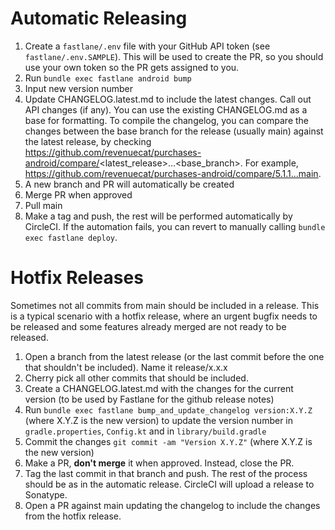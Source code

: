 Automatic Releasing
=========
1. Create a `fastlane/.env` file with your GitHub API token (see `fastlane/.env.SAMPLE`). This will be used to create the PR, so you should use your own token so the PR gets assigned to you.
2. Run `bundle exec fastlane android bump`
 1. Input new version number
 2. Update CHANGELOG.latest.md to include the latest changes. Call out API changes (if any). You can use the existing CHANGELOG.md as a base for formatting. To compile the changelog, you can compare the changes between the base branch for the release (usually main) against the latest release, by checking https://github.com/revenuecat/purchases-android/compare/<latest_release>...<base_branch>. For example, https://github.com/revenuecat/purchases-android/compare/5.1.1...main.
 3. A new branch and PR will automatically be created
3. Merge PR when approved
4. Pull main
5. Make a tag and push, the rest will be performed automatically by CircleCI. If the automation fails, you can revert to manually calling `bundle exec fastlane deploy`.

Hotfix Releases
=========
Sometimes not all commits from main should be included in a release. This is a typical scenario
with a hotfix release, where an urgent bugfix needs to be released and some features already merged
are not ready to be released.

1. Open a branch from the latest release (or the last commit before the one that shouldn't be included). Name it release/x.x.x
1. Cherry pick all other commits that should be included.
1. Create a CHANGELOG.latest.md with the changes for the current version (to be used by Fastlane for the github release notes)
1. Run `bundle exec fastlane bump_and_update_changelog version:X.Y.Z` (where X.Y.Z is the new version) to update the version number in `gradle.properties`, `Config.kt` and in `library/build.gradle`
1. Commit the changes `git commit -am "Version X.Y.Z"` (where X.Y.Z is the new version)
1. Make a PR, **don't merge** it when approved. Instead, close the PR.
1. Tag the last commit in that branch and push. The rest of the process should be as in the automatic release.
CircleCI will upload a release to Sonatype.
1. Open a PR against main updating the changelog to include the changes from the hotfix release.
